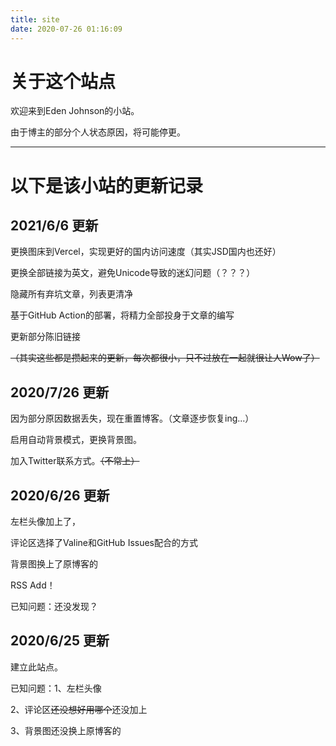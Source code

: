 ```yaml
---
title: site
date: 2020-07-26 01:16:09
---
```


# 关于这个站点

欢迎来到Eden Johnson的小站。

由于博主的部分个人状态原因，将可能停更。

------

# 以下是该小站的更新记录

## 2021/6/6 更新

更换图床到Vercel，实现更好的国内访问速度（其实JSD国内也还好）

更换全部链接为英文，避免Unicode导致的迷幻问题（？？？）

隐藏所有弃坑文章，列表更清净

基于GitHub Action的部署，将精力全部投身于文章的编写

更新部分陈旧链接

~~（其实这些都是攒起来的更新，每次都很小，只不过放在一起就很让人Wow了）~~



## 2020/7/26 更新

因为部分原因数据丢失，现在重置博客。（文章逐步恢复ing...）

启用自动背景模式，更换背景图。

加入Twitter联系方式。~~（不常上）~~

## 2020/6/26 更新

左栏头像加上了，

评论区选择了Valine和GitHub Issues配合的方式

背景图换上了原博客的

RSS Add！

已知问题：还没发现？

## 2020/6/25 更新

建立此站点。

已知问题：1、左栏头像

2、评论区~~还没想好用哪个~~还没加上

3、背景图还没换上原博客的